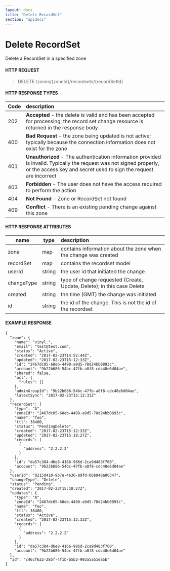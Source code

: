 ```yaml
---
layout: docs
title: "Delete RecordSet"
section: "apidocs"
---
```


# Delete RecordSet

Delete a RecordSet in a specified zone

#### HTTP REQUEST

> DELETE /zones/{zoneId}/recordsets/{recordSetId}

#### HTTP RESPONSE TYPES

Code          | description |
 ------------ | :---------- |
202           | **Accepted** - the delete is valid and has been accepted for processing; the record set change resource is returned in the response body |
400           | **Bad Request** - the zone being updated is not active; typically because the connection information does not exist for the zone |
401           | **Unauthorized** - The authentication information provided is invalid.  Typically the request was not signed properly, or the access key and secret used to sign the request are incorrect |
403           | **Forbidden** - The user does not have the access required to perform the action |
404           | **Not Found** - Zone or RecordSet not found |
409           | **Conflict** - There is an existing pending change against this zone |

#### HTTP RESPONSE ATTRIBUTES

name          | type          | description |
 ------------ | ------------- | :---------- |
zone          | map           | contains information about the zone when the change was created |
recordSet     | map           | contains the recordset model |
userId        | string        | the user id that initiated the change |
changeType    | string        | type of change requested (Create, Update, Delete); in this case Delete |
created       | string        | the time (GMT) the change was initiated |
id            | string        | the id of the change.  This is not the id of the recordset |

#### EXAMPLE RESPONSE

```
{
  "zone": {
    "name": "vinyl.",
    "email": "test@test.com",
    "status": "Active",
    "created": "2017-02-23T14:52:44Z",
    "updated": "2017-02-23T15:12:33Z",
    "id": "2467dc05-68eb-4498-a9d5-78d24bb0893c",
    "account": "9b22b686-54bc-47fb-a8f8-cdc48e6d04ae",
    "shared": false,
    "acl": {
      "rules": []
    },
    "adminGroupId": "9b22b686-54bc-47fb-a8f8-cdc48e6d04ae",
    "latestSync": "2017-02-23T15:12:33Z"
  },
  "recordSet": {
    "type": "A",
    "zoneId": "2467dc05-68eb-4498-a9d5-78d24bb0893c",
    "name": "foo",
    "ttl": 38400,
    "status": "PendingDelete",
    "created": "2017-02-23T15:12:33Z",
    "updated": "2017-02-23T15:18:27Z",
    "records": [
      {
        "address": "2.2.2.2"
      }
    ],
    "id": "da57c384-d6e8-4166-986d-2ca9d483f760",
    "account": "9b22b686-54bc-47fb-a8f8-cdc48e6d04ae"
  },
  "userId": "0215d410-9b7e-4636-89fd-b6b948a06347",
  "changeType": "Delete",
  "status": "Pending",
  "created": "2017-02-23T15:18:27Z",
  "updates": {
    "type": "A",
    "zoneId": "2467dc05-68eb-4498-a9d5-78d24bb0893c",
    "name": "foo",
    "ttl": 38400,
    "status": "Active",
    "created": "2017-02-23T15:12:33Z",
    "records": [
      {
        "address": "2.2.2.2"
      }
    ],
    "id": "da57c384-d6e8-4166-986d-2ca9d483f760",
    "account": "9b22b686-54bc-47fb-a8f8-cdc48e6d04ae"
  },
  "id": "c46cf622-285f-4f1b-b5b2-993a5a51ea5b"
}
```
